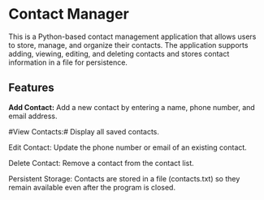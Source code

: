 # Contact Manager
This is a Python-based contact management application that allows users to store, manage, and organize their contacts. The application supports adding, viewing, editing, and deleting contacts and stores contact information in a file for persistence.

## Features
<b>Add Contact:</b> Add a new contact by entering a name, phone number, and email address.

#View Contacts:# Display all saved contacts.

Edit Contact: Update the phone number or email of an existing contact.

Delete Contact: Remove a contact from the contact list.

Persistent Storage: Contacts are stored in a file (contacts.txt) so they remain available even after the program is closed.
